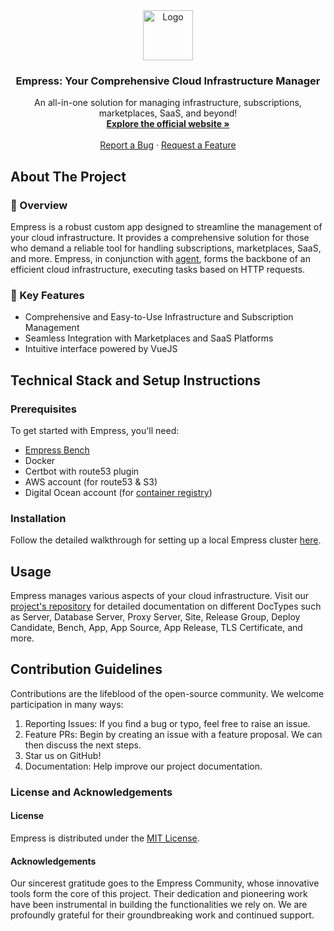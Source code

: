 <div align="center">
  <img src="https://grow.empress.eco/uploads/default/original/2X/1/1f1e1044d3864269d2a613577edb9763890422ab.png" alt="Logo" width="80" height="80">
  <h3 align="center">Empress: Your Comprehensive Cloud Infrastructure Manager</h3>
  <p align="center">
    An all-in-one solution for managing infrastructure, subscriptions, marketplaces, SaaS, and beyond!
    <br />
    <a href="https://empress.eco/"><strong>Explore the official website »</strong></a>
    <br />
    <br />
    <a href="https://github.com/empress-eco/press/issues">Report a Bug</a>
    ·
    <a href="https://github.com/empress-eco/press/issues">Request a Feature</a>
  </p>
</div>

## About The Project

### 📖 Overview

Empress is a robust custom app designed to streamline the management of your cloud infrastructure. It provides a comprehensive solution for those who demand a reliable tool for handling subscriptions, marketplaces, SaaS, and more. Empress, in conjunction with [agent](https://github.com/Empress/agent), forms the backbone of an efficient cloud infrastructure, executing tasks based on HTTP requests.

### 🌟 Key Features

- Comprehensive and Easy-to-Use Infrastructure and Subscription Management
- Seamless Integration with Marketplaces and SaaS Platforms
- Intuitive interface powered by VueJS

## Technical Stack and Setup Instructions

### Prerequisites

To get started with Empress, you'll need:

- [Empress Bench](https://github.com/Empress/bench)
- Docker
- Certbot with route53 plugin
- AWS account (for route53 & S3)
- Digital Ocean account (for [container registry](https://www.digitalocean.com/products/container-registry))

### Installation

Follow the detailed walkthrough for setting up a local Empress cluster [here](https://Empresscloud.com/docs/local-fc-setup).

## Usage

Empress manages various aspects of your cloud infrastructure. Visit our [project's repository](https://github.com/empress-eco/press.git) for detailed documentation on different DocTypes such as Server, Database Server, Proxy Server, Site, Release Group, Deploy Candidate, Bench, App, App Source, App Release, TLS Certificate, and more.

## Contribution Guidelines

Contributions are the lifeblood of the open-source community. We welcome participation in many ways:

1. Reporting Issues: If you find a bug or typo, feel free to raise an issue.
2. Feature PRs: Begin by creating an issue with a feature proposal. We can then discuss the next steps.
3. Star us on GitHub!
4. Documentation: Help improve our project documentation.

### License and Acknowledgements

#### License

Empress is distributed under the [MIT License](https://github.com/empress-eco/press/blob/master/license.txt).

#### Acknowledgements

Our sincerest gratitude goes to the Empress Community, whose innovative tools form the core of this project. Their dedication and pioneering work have been instrumental in building the functionalities we rely on. We are profoundly grateful for their groundbreaking work and continued support.